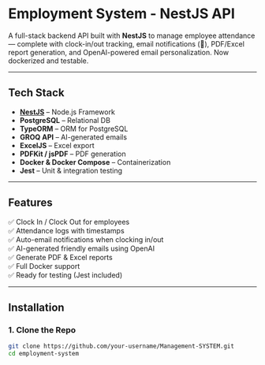 #  Employment System - NestJS API

A full-stack backend API built with **NestJS** to manage employee attendance — complete with clock-in/out tracking, email notifications (💌), PDF/Excel report generation, and OpenAI-powered email personalization. Now dockerized and testable.

---

##  Tech Stack

- **[NestJS](https://nestjs.com/)** – Node.js Framework
- **PostgreSQL** – Relational DB
- **TypeORM** – ORM for PostgreSQL
- **GROQ API** – AI-generated emails 
- **ExcelJS** – Excel export
- **PDFKit / jsPDF** – PDF generation
- **Docker & Docker Compose** – Containerization
- **Jest** – Unit & integration testing

---

##  Features

✅ Clock In / Clock Out for employees  
✅ Attendance logs with timestamps  
✅ Auto-email notifications when clocking in/out  
✅ AI-generated friendly emails using OpenAI  
✅ Generate PDF & Excel reports  
✅ Full Docker support  
✅ Ready for testing (Jest included)

---

##  Installation

### 1. Clone the Repo

```bash
git clone https://github.com/your-username/Management-SYSTEM.git
cd employment-system
